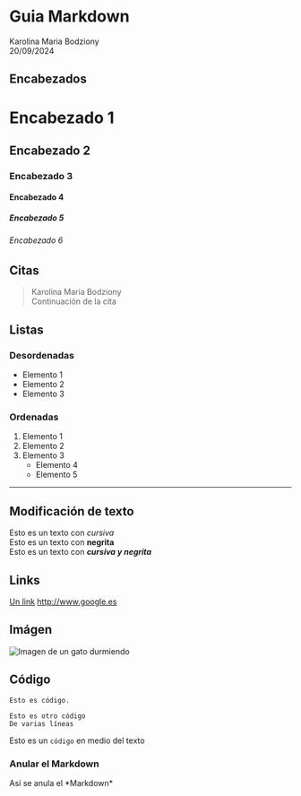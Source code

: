 # Guia Markdown
Karolina Maria Bodziony <br>
20/09/2024

## Encabezados
# Encabezado 1
## Encabezado 2
### Encabezado 3
#### Encabezado 4
##### Encabezado 5
###### Encabezado 6

## Citas
> Karolina Maria Bodziony <br>
> Continuación de la cita

## Listas
### Desordenadas
- Elemento 1
- Elemento 2
- Elemento 3

### Ordenadas
1. Elemento 1
2. Elemento 2
3. Elemento 3
	- Elemento 4
	- Elemento 5

--- 
## Modificación de texto
Esto es un texto con *cursiva* <br>
Esto es un texto con **negrita** <br>
Esto es un texto con ***cursiva y negrita***

## Links
[Un link](http://www.google.es "Google")
<http://www.google.es>

## Imágen
![Imagen de un gato durmiendo](https://i.imgur.com/GFZAJMY.png)

## Código
	Esto es código.
~~~
Esto es otro código
De varias líneas
~~~
Esto es un `código` en medio del texto 

### Anular el Markdown
Así se anula el \*Markdown\*
